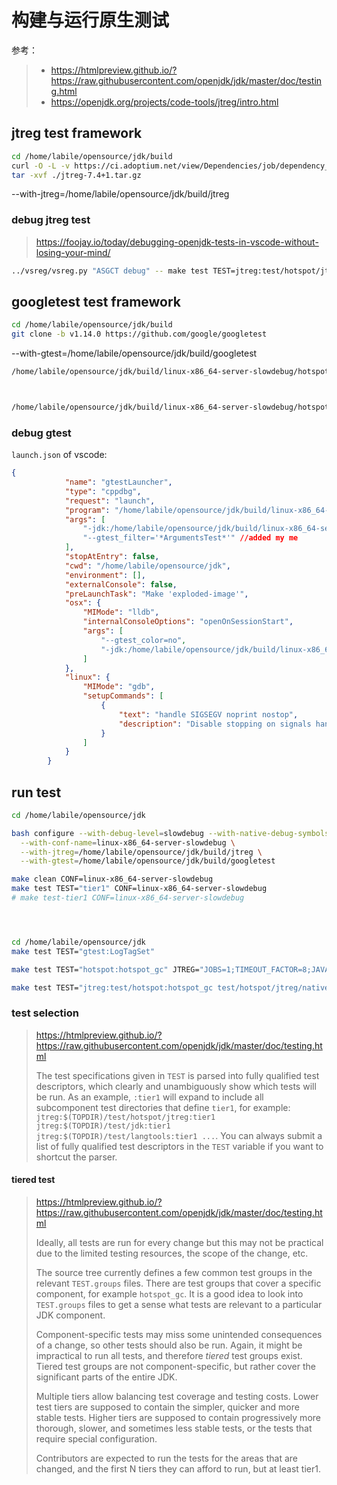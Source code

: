 # 构建与运行原生测试

参考：

> - https://htmlpreview.github.io/?https://raw.githubusercontent.com/openjdk/jdk/master/doc/testing.html
> - https://openjdk.org/projects/code-tools/jtreg/intro.html



## jtreg test framework



```bash
cd /home/labile/opensource/jdk/build
curl -O -L -v https://ci.adoptium.net/view/Dependencies/job/dependency_pipeline/lastSuccessfulBuild/artifact/jtreg/jtreg-7.4+1.tar.gz
tar -xvf ./jtreg-7.4+1.tar.gz

```

--with-jtreg=/home/labile/opensource/jdk/build/jtreg



### debug jtreg test

> https://foojay.io/today/debugging-openjdk-tests-in-vscode-without-losing-your-mind/

```bash
../vsreg/vsreg.py "ASGCT debug" -- make test TEST=jtreg:test/hotspot/jtreg/serviceability/AsyncGetCallTrace JTREG="VERBOSE=all" CONF=linux-x86_64-server-slowdebug
```





## googletest test framework

```bash
cd /home/labile/opensource/jdk/build
git clone -b v1.14.0 https://github.com/google/googletest
```

--with-gtest=/home/labile/opensource/jdk/build/googletest



```bash
/home/labile/opensource/jdk/build/linux-x86_64-server-slowdebug/hotspot/variant-server/libjvm/gtest/gtestLauncher --gtest_list_tests -jdk:/home/labile/opensource/jdk/build/linux-x86_64-server-slowdebug/jdk | less



/home/labile/opensource/jdk/build/linux-x86_64-server-slowdebug/hotspot/variant-server/libjvm/gtest/gtestLauncher -jdk:/home/labile/opensource/jdk/build/linux-x86_64-server-slowdebug/jdk --gtest_filter="*LogTagSet*"
```



### debug gtest

`launch.json` of vscode:

```json
{
            "name": "gtestLauncher",
            "type": "cppdbg",
            "request": "launch",
            "program": "/home/labile/opensource/jdk/build/linux-x86_64-server-slowdebug/hotspot/variant-server/libjvm/gtest/gtestLauncher",
            "args": [
                "-jdk:/home/labile/opensource/jdk/build/linux-x86_64-server-slowdebug/jdk",
                "--gtest_filter='*ArgumentsTest*'" //added my me
            ],
            "stopAtEntry": false,
            "cwd": "/home/labile/opensource/jdk",
            "environment": [],
            "externalConsole": false,
            "preLaunchTask": "Make 'exploded-image'",
            "osx": {
                "MIMode": "lldb",
                "internalConsoleOptions": "openOnSessionStart",
                "args": [
                    "--gtest_color=no",
                    "-jdk:/home/labile/opensource/jdk/build/linux-x86_64-server-slowdebug/jdk"
                ]
            },
            "linux": {
                "MIMode": "gdb",
                "setupCommands": [
                    {
                        "text": "handle SIGSEGV noprint nostop",
                        "description": "Disable stopping on signals handled by the JVM"
                    }
                ]
            }
        }
```





## run test

```bash
cd /home/labile/opensource/jdk

bash configure --with-debug-level=slowdebug --with-native-debug-symbols=internal --with-jvm-variants=server --with-target-bits=64 \
  --with-conf-name=linux-x86_64-server-slowdebug \
  --with-jtreg=/home/labile/opensource/jdk/build/jtreg \
  --with-gtest=/home/labile/opensource/jdk/build/googletest

make clean CONF=linux-x86_64-server-slowdebug
make test TEST="tier1" CONF=linux-x86_64-server-slowdebug
# make test-tier1 CONF=linux-x86_64-server-slowdebug




cd /home/labile/opensource/jdk
make test TEST="gtest:LogTagSet"

make test TEST="hotspot:hotspot_gc" JTREG="JOBS=1;TIMEOUT_FACTOR=8;JAVA_OPTIONS=-XshowSettings -Xlog:gc+ref=debug"

make test TEST="jtreg:test/hotspot:hotspot_gc test/hotspot/jtreg/native_sanity/JniVersion.java"

```



###  test selection

> https://htmlpreview.github.io/?https://raw.githubusercontent.com/openjdk/jdk/master/doc/testing.html
>
> The test specifications given in `TEST` is parsed into fully qualified test descriptors, which clearly and unambiguously show which tests will be run. As an example, `:tier1` will expand to include all subcomponent test directories that define `tier1`, for example: `jtreg:$(TOPDIR)/test/hotspot/jtreg:tier1 jtreg:$(TOPDIR)/test/jdk:tier1 jtreg:$(TOPDIR)/test/langtools:tier1 ...`. You can always submit a list of fully qualified test descriptors in the `TEST` variable if you want to shortcut the parser.



#### tiered test

> https://htmlpreview.github.io/?https://raw.githubusercontent.com/openjdk/jdk/master/doc/testing.html
>
> Ideally, all tests are run for every change but this may not be practical due to the limited testing resources, the scope of the change, etc.
>
> The source tree currently defines a few common test groups in the relevant `TEST.groups` files. There are test groups that cover a specific component, for example `hotspot_gc`. It is a good idea to look into `TEST.groups` files to get a sense what tests are relevant to a particular JDK component.
>
> Component-specific tests may miss some unintended consequences of a change, so other tests should also be run. Again, it might be impractical to run all tests, and therefore *tiered* test groups exist. Tiered test groups are not component-specific, but rather cover the significant parts of the entire JDK.
>
> Multiple tiers allow balancing test coverage and testing costs. Lower test tiers are supposed to contain the simpler, quicker and more stable tests. Higher tiers are supposed to contain progressively more thorough, slower, and sometimes less stable tests, or the tests that require special configuration.
>
> Contributors are expected to run the tests for the areas that are changed, and the first N tiers they can afford to run, but at least tier1.


